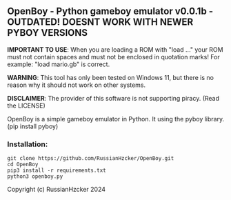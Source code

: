 ## OpenBoy - Python gameboy emulator v0.0.1b - OUTDATED! DOESNT WORK WITH NEWER PYBOY VERSIONS

**IMPORTANT TO USE**: When you are loading a ROM with "load ..." your ROM must not contain spaces and must not be enclosed in quotation marks! For example: "load mario.gb" is correct. 

**WARNING**: This tool has only been tested on Windows 11, but there is no reason why it should not work on other systems.

**DISCLAIMER**: The provider of this software is not supporting piracy. (Read the LICENSE)

OpenBoy is a simple gameboy emulator in Python.
It using the pyboy library. (pip install pyboy)

### Installation:
```
git clone https://github.com/RussianHzcker/OpenBoy.git
cd OpenBoy
pip3 install -r requirements.txt
python3 openboy.py
```
Copyright (c) RussianHzcker 2024
